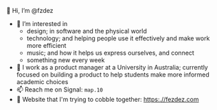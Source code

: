 👋 Hi, I’m @fzdez

- 👀 I’m interested in
	- design; in software and the physical world
  - technology; and helping people use it effectively and make work more efficient
  - music; and how it helps us express ourselves, and connect
  - something new every week
- 🌱 I work as a product manager at a University in Australia; currently focused on building a product to help students make more informed academic choices
- 📫 Reach me on Signal: `map.10`
- 💾 Website that I'm trying to cobble together: [https:.//fezdez.com](https:.//fezdez.com)

<!---
fzdez/fzdez is a ✨ special ✨ repository because its `README.md` (this file) appears on your GitHub profile.
You can click the Preview link to take a look at your changes.
--->
